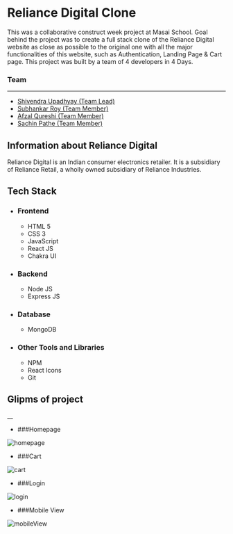# Reliance Digital Clone 

<p>
This was a collaborative construct week project at Masai School.
Goal behind the project was to create a full stack clone of the Reliance Digital website as close as possible to the original one with all the major functionalities of this website, such as  Authentication, Landing Page & Cart page.
This project was built by a team of 4 developers in 4 Days. 
</p>


### Team
___
 <ul>
        <li><a href="https://github.com/meshiv5"> Shivendra Upadhyay (Team Lead)</a></li>
        <li> <a href="https://github.com/subhankarroy612">Subhankar Roy (Team Member)</a> </li>
        <li><a href="https://github.com/Maalikq">Afzal Qureshi (Team Member)</a></li>
        <li><a href="https://github.com/SachinMasai">Sachin Pathe (Team Member)</a></li>
  </ul>
  

## Information about Reliance Digital 

<p> Reliance Digital is an Indian consumer electronics retailer. It is a subsidiary of Reliance Retail, a wholly owned subsidiary of Reliance Industries.</p>

## Tech Stack
 - ### Frontend 
   * HTML 5
   * CSS 3
   * JavaScript
   * React JS
   * Chakra UI

 - ### Backend

   * Node JS
   * Express JS

 - ### Database
   * MongoDB

 - ### Other Tools and Libraries 
   * NPM
   * React Icons
   * Git



 ## Glipms of project
__

   - ###Homepage 
<img src="https://i.imgur.com/QQph7Iq.png" alt="homepage" />


   - ###Cart 
<img src="https://i.imgur.com/xPP2dqg.png" alt="cart" />


   - ###Login 
<img src="https://i.imgur.com/tny82aY.png" alt="login" />



   - ###Mobile View
<img src="https://i.imgur.com/FLb3gtw.png" alt="mobileView" />
